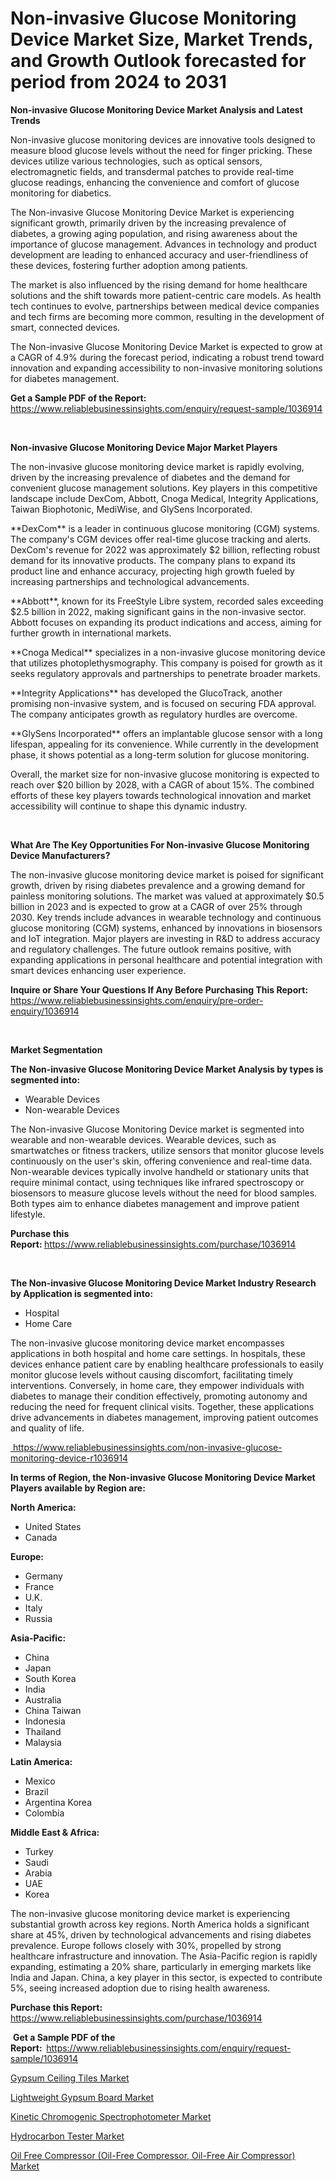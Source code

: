 <p><h1>Non-invasive Glucose Monitoring Device Market Size, Market Trends, and Growth Outlook forecasted for period from 2024 to 2031</h1></p><p><strong>Non-invasive Glucose Monitoring Device Market Analysis and Latest Trends</strong></p>
<p><p>Non-invasive glucose monitoring devices are innovative tools designed to measure blood glucose levels without the need for finger pricking. These devices utilize various technologies, such as optical sensors, electromagnetic fields, and transdermal patches to provide real-time glucose readings, enhancing the convenience and comfort of glucose monitoring for diabetics. </p><p>The Non-invasive Glucose Monitoring Device Market is experiencing significant growth, primarily driven by the increasing prevalence of diabetes, a growing aging population, and rising awareness about the importance of glucose management. Advances in technology and product development are leading to enhanced accuracy and user-friendliness of these devices, fostering further adoption among patients.</p><p>The market is also influenced by the rising demand for home healthcare solutions and the shift towards more patient-centric care models. As health tech continues to evolve, partnerships between medical device companies and tech firms are becoming more common, resulting in the development of smart, connected devices.</p><p>The Non-invasive Glucose Monitoring Device Market is expected to grow at a CAGR of 4.9% during the forecast period, indicating a robust trend toward innovation and expanding accessibility to non-invasive monitoring solutions for diabetes management.</p></p>
<p><strong>Get a Sample PDF of the Report:&nbsp;</strong> <a href="https://www.reliablebusinessinsights.com/enquiry/request-sample/1036914?utm_campaign=96&utm_medium=2&utm_source=Github&utm_content=ia&utm_term=04122024&utm_id=non-invasive-glucose-monitoring-device">https://www.reliablebusinessinsights.com/enquiry/request-sample/1036914</a></p>
<p>&nbsp;</p>
<p><strong>Non-invasive Glucose Monitoring Device Major Market Players</strong></p>
<p><p>The non-invasive glucose monitoring device market is rapidly evolving, driven by the increasing prevalence of diabetes and the demand for convenient glucose management solutions. Key players in this competitive landscape include DexCom, Abbott, Cnoga Medical, Integrity Applications, Taiwan Biophotonic, MediWise, and GlySens Incorporated.</p><p>**DexCom** is a leader in continuous glucose monitoring (CGM) systems. The company's CGM devices offer real-time glucose tracking and alerts. DexCom's revenue for 2022 was approximately $2 billion, reflecting robust demand for its innovative products. The company plans to expand its product line and enhance accuracy, projecting high growth fueled by increasing partnerships and technological advancements.</p><p>**Abbott**, known for its FreeStyle Libre system, recorded sales exceeding $2.5 billion in 2022, making significant gains in the non-invasive sector. Abbott focuses on expanding its product indications and access, aiming for further growth in international markets.</p><p>**Cnoga Medical** specializes in a non-invasive glucose monitoring device that utilizes photoplethysmography. This company is poised for growth as it seeks regulatory approvals and partnerships to penetrate broader markets. </p><p>**Integrity Applications** has developed the GlucoTrack, another promising non-invasive system, and is focused on securing FDA approval. The company anticipates growth as regulatory hurdles are overcome.</p><p>**GlySens Incorporated** offers an implantable glucose sensor with a long lifespan, appealing for its convenience. While currently in the development phase, it shows potential as a long-term solution for glucose monitoring.</p><p>Overall, the market size for non-invasive glucose monitoring is expected to reach over $20 billion by 2028, with a CAGR of about 15%. The combined efforts of these key players towards technological innovation and market accessibility will continue to shape this dynamic industry.</p></p>
<p>&nbsp;</p>
<p><strong>What Are The Key Opportunities For Non-invasive Glucose Monitoring Device Manufacturers?</strong></p>
<p><p>The non-invasive glucose monitoring device market is poised for significant growth, driven by rising diabetes prevalence and a growing demand for painless monitoring solutions. The market was valued at approximately $0.5 billion in 2023 and is expected to grow at a CAGR of over 25% through 2030. Key trends include advances in wearable technology and continuous glucose monitoring (CGM) systems, enhanced by innovations in biosensors and IoT integration. Major players are investing in R&D to address accuracy and regulatory challenges. The future outlook remains positive, with expanding applications in personal healthcare and potential integration with smart devices enhancing user experience.</p></p>
<p><strong>Inquire or Share Your Questions If Any Before Purchasing This Report:</strong> <a href="https://www.reliablebusinessinsights.com/enquiry/pre-order-enquiry/1036914?utm_campaign=96&utm_medium=2&utm_source=Github&utm_content=ia&utm_term=04122024&utm_id=non-invasive-glucose-monitoring-device">https://www.reliablebusinessinsights.com/enquiry/pre-order-enquiry/1036914</a></p>
<p>&nbsp;</p>
<p><strong>Market Segmentation</strong></p>
<p><strong>The Non-invasive Glucose Monitoring Device Market Analysis by types is segmented into:</strong></p>
<p><ul><li>Wearable Devices</li><li>Non-wearable Devices</li></ul></p>
<p><p>The Non-invasive Glucose Monitoring Device market is segmented into wearable and non-wearable devices. Wearable devices, such as smartwatches or fitness trackers, utilize sensors that monitor glucose levels continuously on the user's skin, offering convenience and real-time data. Non-wearable devices typically involve handheld or stationary units that require minimal contact, using techniques like infrared spectroscopy or biosensors to measure glucose levels without the need for blood samples. Both types aim to enhance diabetes management and improve patient lifestyle.</p></p>
<p><strong>Purchase this Report:&nbsp;</strong><a href="https://www.reliablebusinessinsights.com/purchase/1036914?utm_campaign=96&utm_medium=2&utm_source=Github&utm_content=ia&utm_term=04122024&utm_id=non-invasive-glucose-monitoring-device">https://www.reliablebusinessinsights.com/purchase/1036914</a></p>
<p>&nbsp;</p>
<p><strong>The Non-invasive Glucose Monitoring Device Market Industry Research by Application is segmented into:</strong></p>
<p><ul><li>Hospital</li><li>Home Care</li></ul></p>
<p><p>The non-invasive glucose monitoring device market encompasses applications in both hospital and home care settings. In hospitals, these devices enhance patient care by enabling healthcare professionals to easily monitor glucose levels without causing discomfort, facilitating timely interventions. Conversely, in home care, they empower individuals with diabetes to manage their condition effectively, promoting autonomy and reducing the need for frequent clinical visits. Together, these applications drive advancements in diabetes management, improving patient outcomes and quality of life.</p></p>
<p><a href="https://www.reliablebusinessinsights.com/non-invasive-glucose-monitoring-device-r1036914?utm_campaign=96&utm_medium=2&utm_source=Github&utm_content=ia&utm_term=04122024&utm_id=non-invasive-glucose-monitoring-device">&nbsp;https://www.reliablebusinessinsights.com/non-invasive-glucose-monitoring-device-r1036914</a></p>
<p><strong>In terms of Region, the Non-invasive Glucose Monitoring Device Market Players available by Region are:</strong></p>
<p>
    <p> <strong> North America: </strong>
        <ul>
            <li>United States</li>
            <li>Canada</li>
        </ul>
        </p> 
    <p> <strong> Europe: </strong>
        <ul>
            <li>Germany</li>
            <li>France</li>
            <li>U.K.</li>
            <li>Italy</li>
            <li>Russia</li>
        </ul>
        </p> 
    <p> <strong> Asia-Pacific: </strong>
        <ul>
            <li>China</li>
            <li>Japan</li>
            <li>South Korea</li>
            <li>India</li>
            <li>Australia</li>
            <li>China Taiwan</li>
            <li>Indonesia</li>
            <li>Thailand</li>
            <li>Malaysia</li>
        </ul>
        </p> 
    <p> <strong> Latin America: </strong>
        <ul>
            <li>Mexico</li>
            <li>Brazil</li>
            <li>Argentina Korea</li>
            <li>Colombia</li>
        </ul>
        </p> 
    <p> <strong> Middle East & Africa: </strong>
        <ul>
            <li>Turkey</li>
            <li>Saudi</li>
            <li>Arabia</li>
            <li>UAE</li>
            <li>Korea</li>
        </ul>
    </p>
    </p>
<p><p>The non-invasive glucose monitoring device market is experiencing substantial growth across key regions. North America holds a significant share at 45%, driven by technological advancements and rising diabetes prevalence. Europe follows closely with 30%, propelled by strong healthcare infrastructure and innovation. The Asia-Pacific region is rapidly expanding, estimating a 20% share, particularly in emerging markets like India and Japan. China, a key player in this sector, is expected to contribute 5%, seeing increased adoption due to rising health awareness.</p></p>
<p><strong>Purchase this Report: </strong><a href="https://www.reliablebusinessinsights.com/purchase/1036914?utm_campaign=96&utm_medium=2&utm_source=Github&utm_content=ia&utm_term=04122024&utm_id=non-invasive-glucose-monitoring-device">https://www.reliablebusinessinsights.com/purchase/1036914</a></p>
<p>&nbsp;<strong>Get a Sample PDF of the Report:&nbsp;&nbsp;</strong><a href="https://www.reliablebusinessinsights.com/enquiry/request-sample/1036914?utm_campaign=96&utm_medium=2&utm_source=Github&utm_content=ia&utm_term=04122024&utm_id=non-invasive-glucose-monitoring-device">https://www.reliablebusinessinsights.com/enquiry/request-sample/1036914</a></p>
<p><strong></strong></p>
<p><p><a href="https://issuu.com/reportprime-2/docs/gypsum-ceiling-tiles-market-size-2030.pptx?utm_campaign=96&utm_medium=2&utm_source=Github&utm_content=ia&utm_term=04122024&utm_id=non-invasive-glucose-monitoring-device">Gypsum Ceiling Tiles Market</a></p><p><a href="https://issuu.com/reportprime-2/docs/lightweight-gypsum-board-market-size-2030.pptx?utm_campaign=96&utm_medium=2&utm_source=Github&utm_content=ia&utm_term=04122024&utm_id=non-invasive-glucose-monitoring-device">Lightweight Gypsum Board Market</a></p><p><a href="https://www.linkedin.com/pulse/kinetic-chromogenic-spectrophotometer-market-size-forecasted-qenlf?utm_campaign=96&utm_medium=2&utm_source=Github&utm_content=ia&utm_term=04122024&utm_id=non-invasive-glucose-monitoring-device">Kinetic Chromogenic Spectrophotometer Market</a></p><p><a href="https://www.linkedin.com/pulse/hydrocarbon-tester-market-report-projected-11-cagr-key-insights-ouopf?utm_campaign=96&utm_medium=2&utm_source=Github&utm_content=ia&utm_term=04122024&utm_id=non-invasive-glucose-monitoring-device">Hydrocarbon Tester Market</a></p><p><a href="https://github.com/luisem4tmccuan/Market-Research-Report-List-1/blob/main/oil-free-compressor-oil-free-compressor-oil-free-air-compressor-market.md?utm_campaign=96&utm_medium=2&utm_source=Github&utm_content=ia&utm_term=04122024&utm_id=non-invasive-glucose-monitoring-device">Oil Free Compressor (Oil-Free Compressor, Oil-Free Air Compressor) Market</a></p></p>